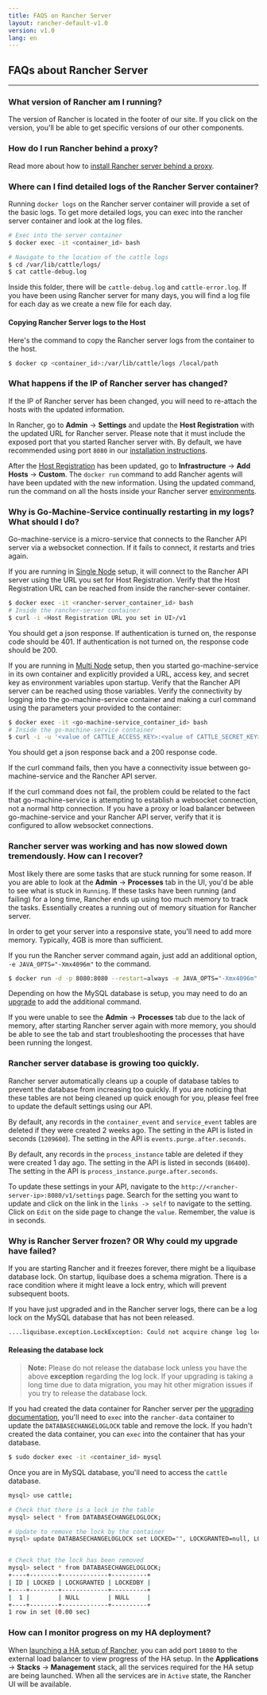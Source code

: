 ```yaml
---
title: FAQS on Rancher Server
layout: rancher-default-v1.0
version: v1.0
lang: en
---
```


## FAQs about Rancher Server 
---

### What version of Rancher am I running?

The version of Rancher is located in the footer of our site. If you click on the version, you'll be able to get specific versions of our other components. 

### How do I run Rancher behind a proxy?

Read more about how to [install Rancher server behind a proxy]({{site.baseurl}}/rancher/{{page.version}}/{{page.lang}}/installing-rancher/installing-server/#launching-rancher-server-behind-a-http-proxy). 

<a id="server-logs"></a>

### Where can I find detailed logs of the Rancher Server container?

Running `docker logs` on the Rancher server container will provide a set of the basic logs. To get more detailed logs, you can exec into the rancher server container and look at the log files.

```bash
# Exec into the server container
$ docker exec -it <container_id> bash

# Navigate to the location of the cattle logs
$ cd /var/lib/cattle/logs/
$ cat cattle-debug.log
```

Inside this folder, there will be `cattle-debug.log` and `cattle-error.log`. If you have been using Rancher server for many days, you will find a log file for each day as we create a new file for each day. 

#### Copying Rancher Server logs to the Host 

Here's the command to copy the Rancher server logs from the container to the host.

```bash
$ docker cp <container_id>:/var/lib/cattle/logs /local/path
```

### What happens if the IP of Rancher server has changed? 

If the IP of Rancher server has been changed, you will need to re-attach the hosts with the updated information. 

In Rancher, go to **Admin** -> **Settings** and update the **Host Registration** with the updated URL for Rancher server. Please note that it must include the exposed port that you started Rancher server with. By default, we have recommended using port `8080` in our [installation instructions]({{site.baseurl}}/rancher/{{page.version}}/{{page.lang}}/installing-rancher/installing-server/). 

After the [Host Registration]({{site.baseurl}}/rancher/{{page.version}}/{{page.lang}}/configuration/settings/#host-registration) has been updated, go to **Infrastructure** -> **Add Hosts** -> **Custom**. The `docker run` command to add Rancher agents will have been updated with the new information. Using the updated command, run the command on all the hosts inside your Rancher server [environments]({{site.baseurl}}/rancher/{{page.version}}/{{page.lang}}/configuration/environments/).

### Why is Go-Machine-Service continually restarting in my logs? What should I do?

Go-machine-service is a micro-service that connects to the Rancher API server via a websocket connection. If it fails to connect, it restarts and tries again. 

If you are running in [Single Node]({{site.baseurl}}/rancher/{{page.version}}/{{page.lang}}/installing-rancher/installing-server/) setup, it will connect to the Rancher API server using the URL you set for Host Registration. Verify that the Host Registration URL can be reached from inside the rancher-sever container.

```bash
$ docker exec -it <rancher-server_container_id> bash
# Inside the rancher-server container
$ curl -i <Host Registration URL you set in UI>/v1
```
You should get a json response. If authentication is turned on, the response code should be 401. If authentication is not turned on, the response code should be 200.

If you are running in [Multi Node]({{site.baseurl}}/rancher/{{page.version}}/{{page.lang}}/installing-rancher/installing-server/multi-nodes/) setup, then you started go-machine-service in its own container and explicitly provided a URL, access key, and secret key as environment variables upon startup. Verify that the Rancher API server can be reached using those variables. Verify the connectivity by logging into the go-machine-service container and making a curl command using the parameters your provided to the container:

```bash
$ docker exec -it <go-machine-service_container_id> bash
# Inside the go-machine-service container
$ curl -i -u '<value of CATTLE_ACCESS_KEY>:<value of CATTLE_SECRET_KEY>' <value of CATTLE_URL>
```

You should get a json response back and a 200 response code.

If the curl command fails, then you have a connectivity issue between go-machine-service and the Rancher API server.

If the curl command does not fail, the problem could be related to the fact that go-machine-service is attempting to establish a websocket connection, not a normal http connection. If you have a proxy or load balancer between go-machine-service and your Rancher API server, verify that it is configured to allow websocket connections.

### Rancher server was working and has now slowed down tremendously. How can I recover?

Most likely there are some tasks that are stuck running for some reason. If you are able to look at the **Admin** -> **Processes** tab in the UI, you'd be able to see what is stuck in `Running`. If these tasks have been running (and failing) for a long time, Rancher ends up using too much memory to track the tasks. Essentially creates a running out of memory situation for Rancher server. 

In order to get your server into a responsive state, you'll need to add more memory. Typically, 4GB is more than sufficient. 

If you run the Rancher server command again, just add an additional option, `-e JAVA_OPTS="-Xmx4096m"` to the command. 

```bash
$ docker run -d -p 8080:8080 --restart=always -e JAVA_OPTS="-Xmx4096m" rancher/server:v1.0.1
```

Depending on how the MySQL database is setup, you may need to do an [upgrade]({{site.baseurl}}/rancher/{{page.version}}/{{page.lang}}/upgrading/) to add the additional command. 

If you were unable to see the **Admin** -> **Processes** tab due to the lack of memory, after starting Rancher server again with more memory, you should be able to see the tab and start troubleshooting the processes that have been running the longest.

### Rancher server database is growing too quickly.

Rancher server automatically cleans up a couple of database tables to prevent the database from increasing too quickly. If you are noticing that these tables are not being cleaned up quick enough for you, please feel free to update the default settings using our API. 

By default, any records in the `container_event` and `service_event` tables are deleted if they were created 2 weeks ago. The setting in the API is listed in seconds (`1209600`). The setting in the API is `events.purge.after.seconds`. 

By default, any records in the `process_instance` table are deleted if they were created 1 day ago. The setting in the API is listed in seconds (`86400`). The setting in the API is `process_instance.purge.after.seconds`. 

To update these settings in your API, navigate to the `http://<rancher-server-ip>:8080/v1/settings` page. Search for the setting you want to update and click on the link in the `links -> self` to navigate to the setting. Click on `Edit` on the side page to change the `value`. Remember, the value is in seconds. 

<a id="databaselock"></a>

### Why is Rancher Server frozen? OR Why could my upgrade have failed?

If you are starting Rancher and it freezes forever, there might be a liquibase database lock. On startup, liquibase does a schema migration. There is a race condition where it might leave a lock entry, which will prevent subsequent boots. 

If you have just upgraded and in the Rancher server logs, there can be a log lock on the MySQL database that has not been released. 

```bash
....liquibase.exception.LockException: Could not acquire change log lock. Currently locked by <container_ID>
```

#### Releasing the database lock

> **Note:** Please do not release the database lock unless you have the above **exception** regarding the log lock. If your upgrading is taking a long time due to data migration, you may hit other migration issues if you try to release the database lock. 

If you had created the data container for Rancher server per the [upgrading documentation]({{site.baseurl}}/rancher/{{page.version}}/{{page.lang}}/upgrading/), you'll need to `exec` into the `rancher-data` container to update the  `DATABASECHANGELOGLOCK` table and remove the lock. If you hadn't created the data container, you can `exec` into the container that has your database.

```bash
$ sudo docker exec -it <container_id> mysql
```

Once you are in MySQL database, you'll need to access the `cattle` database.

```bash
mysql> use cattle;

# Check that there is a lock in the table
mysql> select * from DATABASECHANGELOGLOCK;

# Update to remove the lock by the container
mysql> update DATABASECHANGELOGLOCK set LOCKED="", LOCKGRANTED=null, LOCKEDBY=null where ID=1;


# Check that the lock has been removed
mysql> select * from DATABASECHANGELOGLOCK;
+----+--------+-------------+----------+
| ID | LOCKED | LOCKGRANTED | LOCKEDBY |
+----+--------+-------------+----------+
|  1 |        | NULL        | NULL     |
+----+--------+-------------+----------+
1 row in set (0.00 sec)
```

<a id="ha-monitoring"></a>

### How can I monitor progress on my HA deployment?

When [launching a HA setup of Rancher]({{site.baseurl}}/rancher/{{page.version}}/{{page.lang}}/installing-rancher/installing-server/multi-nodes/), you can add port `18080` to the external load balancer to view progress of the HA setup. In the **Applications** -> **Stacks** -> **Management** stack, all the services required for the HA setup are being launched. When all the services are in `Active` state, the Rancher UI will be available. 

